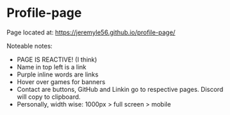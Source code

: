 # Profile-page

Page located at: https://jeremyle56.github.io/profile-page/

Noteable notes: 
- PAGE IS REACTIVE! (I think)
- Name in top left is a link
- Purple inline words are links
- Hover over games for banners
- Contact are buttons, GitHub and Linkin go to respective pages. Discord will copy to clipboard.
- Personally, width wise: 1000px > full screen > mobile
